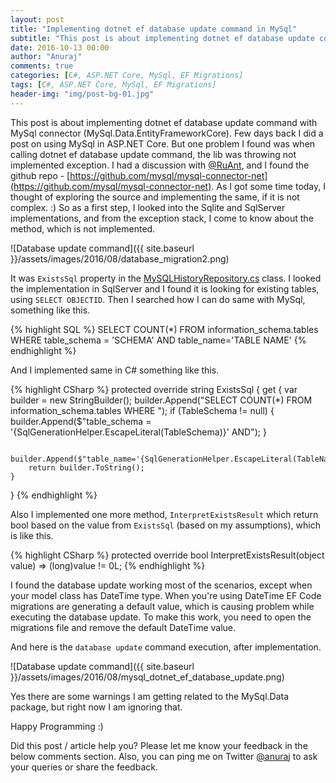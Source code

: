 ```yaml
---
layout: post
title: "Implementing dotnet ef database update command in MySql"
subtitle: "This post is about implementing dotnet ef database update command with MySql connector. "
date: 2016-10-13 00:00
author: "Anuraj"
comments: true
categories: [C#, ASP.NET Core, MySql, EF Migrations]
tags: [C#, ASP.NET Core, MySql, EF Migrations]
header-img: "img/post-bg-01.jpg"
---
```


This post is about implementing dotnet ef database update command with MySql connector (MySql.Data.EntityFrameworkCore). Few days back I did a post on using MySql in ASP.NET Core. But one problem I found was when calling dotnet ef database update command, the lib was throwing not implemented exception. I had a discussion with [@RuAnt](https://disqus.com/by/disqus_MckPrGcff9/), and I found the github repo - [https://github.com/mysql/mysql-connector-net](https://github.com/mysql/mysql-connector-net). As I got some time today, I thought of exploring the source and implementing the same, if it is not complex. :) So as a first step, I looked into the Sqlite and SqlServer implementations, and from the exception stack, I come to know about the method, which is not implemented.

![Database update command]({{ site.baseurl }}/assets/images/2016/08/database_migration2.png)

It was `ExistsSql` property in the [MySQLHistoryRepository.cs](https://github.com/mysql/mysql-connector-net/blob/7.0/Source/MySql.Data.EntityFramework7/Migrations/MySQLHistoryRepository.cs#L58) class. I looked the implementation in SqlServer and I found it is looking for existing tables, using `SELECT OBJECTID`. Then I searched how I can do same with MySql, something like this.

{% highlight SQL %}
SELECT COUNT(*) FROM information_schema.tables WHERE table_schema = 'SCHEMA' AND table_name='TABLE NAME' 
{% endhighlight %}

And I implemented same in C# something like this.

{% highlight CSharp %}
protected override string ExistsSql
{
    get
    {
        var builder = new StringBuilder();
        builder.Append("SELECT COUNT(*) FROM information_schema.tables WHERE ");
        if (TableSchema != null)
        {
            builder.Append($"table_schema = '{SqlGenerationHelper.EscapeLiteral(TableSchema)}' AND");
        }

        builder.Append($"table_name='{SqlGenerationHelper.EscapeLiteral(TableName)}'");
        return builder.ToString();
    }
}
{% endhighlight %}

Also I implemented one more method, `InterpretExistsResult` which return bool based on the value from `ExistsSql` (based on my assumptions), which is like this.

{% highlight CSharp %}
protected override bool InterpretExistsResult(object value) => (long)value != 0L;
{% endhighlight %}

I found the database update working most of the scenarios, except when your model class has DateTime type. When you're using DateTime EF Code migrations are generating a default value, which is causing problem while executing the database update. To make this work, you need to open the migrations file and remove the default DateTime value.

And here is the `database update` command execution, after implementation.

![Database update command]({{ site.baseurl }}/assets/images/2016/08/mysql_dotnet_ef_database_update.png)

Yes there are some warnings I am getting related to the MySql.Data package, but right now I am ignoring that.

Happy Programming :)

Did this post / article help you? Please let me know your feedback in the below comments section. Also, you can ping me on Twitter [@anuraj](http://twitter.com/anuraj) to ask your queries or share the feedback.
